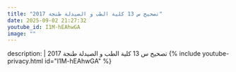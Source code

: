 ```yaml
---
title: "تصحيح س 13 كلية الطب و الصيدلة طنجة 2017"
date: 2025-09-02 21:27:32 
youtube_id: I1M-hEAhwGA
image: ""
---
```

description: |
  تصحيح س 13 كلية الطب و الصيدلة طنجة 2017
{% include youtube-privacy.html id="I1M-hEAhwGA" %}
